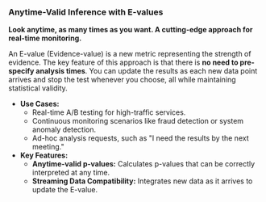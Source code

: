 ### Anytime-Valid Inference with E-values
**Look anytime, as many times as you want. A cutting-edge approach for real-time monitoring.**

An E-value (Evidence-value) is a new metric representing the strength of evidence. The key feature of this approach is that there is **no need to pre-specify analysis times**. You can update the results as each new data point arrives and stop the test whenever you choose, all while maintaining statistical validity.

* **Use Cases:**
    * Real-time A/B testing for high-traffic services.
    * Continuous monitoring scenarios like fraud detection or system anomaly detection.
    * Ad-hoc analysis requests, such as "I need the results by the next meeting."
* **Key Features:**
    * **Anytime-valid p-values:** Calculates p-values that can be correctly interpreted at any time.
    * **Streaming Data Compatibility:** Integrates new data as it arrives to update the E-value.

